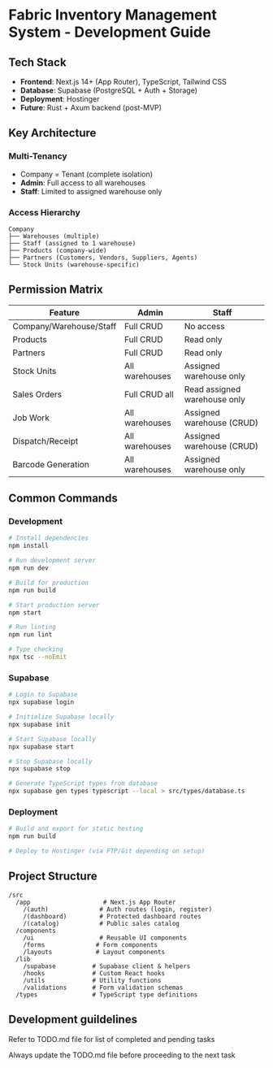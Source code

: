 # Fabric Inventory Management System - Development Guide

## Tech Stack
- **Frontend**: Next.js 14+ (App Router), TypeScript, Tailwind CSS
- **Database**: Supabase (PostgreSQL + Auth + Storage)
- **Deployment**: Hostinger
- **Future**: Rust + Axum backend (post-MVP)

## Key Architecture

### Multi-Tenancy
- Company = Tenant (complete isolation)
- **Admin**: Full access to all warehouses
- **Staff**: Limited to assigned warehouse only

### Access Hierarchy
```
Company
├── Warehouses (multiple)
├── Staff (assigned to 1 warehouse)
├── Products (company-wide)
├── Partners (Customers, Vendors, Suppliers, Agents)
└── Stock Units (warehouse-specific)
```

## Permission Matrix

| Feature | Admin | Staff |
|---------|-------|-------|
| Company/Warehouse/Staff | Full CRUD | No access |
| Products | Full CRUD | Read only |
| Partners | Full CRUD | Read only |
| Stock Units | All warehouses | Assigned warehouse only |
| Sales Orders | Full CRUD all | Read assigned warehouse only |
| Job Work | All warehouses | Assigned warehouse (CRUD) |
| Dispatch/Receipt | All warehouses | Assigned warehouse (CRUD) |
| Barcode Generation | All warehouses | Assigned warehouse only |

## Common Commands

### Development
```bash
# Install dependencies
npm install

# Run development server
npm run dev

# Build for production
npm run build

# Start production server
npm start

# Run linting
npm run lint

# Type checking
npx tsc --noEmit
```

### Supabase
```bash
# Login to Supabase
npx supabase login

# Initialize Supabase locally
npx supabase init

# Start Supabase locally
npx supabase start

# Stop Supabase locally
npx supabase stop

# Generate TypeScript types from database
npx supabase gen types typescript --local > src/types/database.ts
```

### Deployment
```bash
# Build and export for static hosting
npm run build

# Deploy to Hostinger (via FTP/Git depending on setup)
```

## Project Structure
```
/src
  /app                    # Next.js App Router
    /(auth)              # Auth routes (login, register)
    /(dashboard)         # Protected dashboard routes
    /(catalog)           # Public sales catalog
  /components
    /ui                  # Reusable UI components
    /forms              # Form components
    /layouts            # Layout components
  /lib
    /supabase          # Supabase client & helpers
    /hooks             # Custom React hooks
    /utils             # Utility functions
    /validations       # Form validation schemas
  /types               # TypeScript type definitions
```

## Development guildelines

Refer to TODO.md file for list of completed and pending tasks

Always update the TODO.md file before proceeding to the next task
